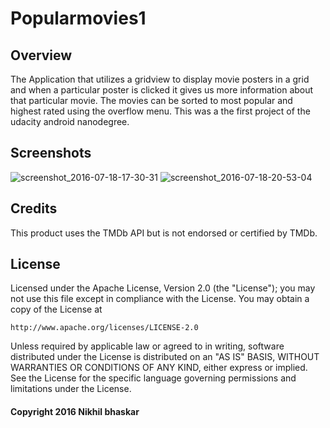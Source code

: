 # Popularmovies1

## Overview

The Application that utilizes a gridview to display movie posters in a grid and when a particular poster is clicked it gives us more information about that particular movie. The movies can be sorted to most popular and highest rated using the overflow menu. This was a the first project of the udacity android nanodegree. 

## Screenshots
![screenshot_2016-07-18-17-30-31](https://cloud.githubusercontent.com/assets/19944703/18416440/c8a6450e-7832-11e6-9294-9f5c8d1fe57d.png)
![screenshot_2016-07-18-20-53-04](https://cloud.githubusercontent.com/assets/19944703/18416441/ca45932e-7832-11e6-95ab-606f81516416.png)


## Credits

This product uses the TMDb API but is not endorsed or certified by TMDb.

## License

Licensed under the Apache License, Version 2.0 (the "License");
you may not use this file except in compliance with the License.
You may obtain a copy of the License at

    http://www.apache.org/licenses/LICENSE-2.0

Unless required by applicable law or agreed to in writing, software
distributed under the License is distributed on an "AS IS" BASIS,
WITHOUT WARRANTIES OR CONDITIONS OF ANY KIND, either express or implied.
See the License for the specific language governing permissions and
limitations under the License.

#### Copyright 2016 Nikhil bhaskar
